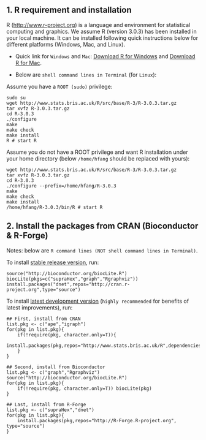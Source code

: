 ## 1. R requirement and installation

R (http://www.r-project.org) is a language and environment for statistical computing and graphics. We assume R (version 3.0.3) has been installed in your local machine. It can be installed following quick instructions below for different platforms (Windows, Mac, and Linux).

* Quick link for `Windows` and `Mac`: [Download R for Windows](http://www.stats.bris.ac.uk/R/bin/windows/base/R-3.0.3-win.exe) and [Download R for Mac](http://www.stats.bris.ac.uk/R/bin/macosx/R-latest.pkg).

* Below are `shell command lines in Terminal` (for `Linux`):

Assume you have a `ROOT (sudo)` privilege:
    
    sudo su
    wget http://www.stats.bris.ac.uk/R/src/base/R-3/R-3.0.3.tar.gz
    tar xvfz R-3.0.3.tar.gz
    cd R-3.0.3
    ./configure
    make
    make check
    make install
    R # start R

Assume you do not have a ROOT privilege and want R installation under your home directory (below `/home/hfang` should be replaced with yours):

    wget http://www.stats.bris.ac.uk/R/src/base/R-3/R-3.0.3.tar.gz
    tar xvfz R-3.0.3.tar.gz
    cd R-3.0.3
    ./configure --prefix=/home/hfang/R-3.0.3
    make
    make check
    make install
    /home/hfang/R-3.0.3/bin/R # start R

## 2. Install the packages from CRAN (Bioconductor & R-Forge)

Notes: below are `R command lines (NOT shell command lines in Terminal)`.

To install [stable release version](http://cran.r-project.org/package=dnet), run:

    source("http://bioconductor.org/biocLite.R")
    biocLite(pkgs=c("supraHex","graph","Rgraphviz"))
    install.packages("dnet",repos="http://cran.r-project.org",type="source")

To install [latest development version](http://r-forge.r-project.org/projects/dnet) (`highly recommended` for benefits of latest improvements), run:

    ## First, install from CRAN
    list.pkg <- c("ape","igraph")
    for(pkg in list.pkg){
        if(!require(pkg, character.only=T)){
            install.packages(pkg,repos="http://www.stats.bris.ac.uk/R",dependencies=T)
        }
    }
    
    ## Second, install from Bioconductor
    list.pkg <- c("graph","Rgraphviz")
    source("http://bioconductor.org/biocLite.R")
    for(pkg in list.pkg){
        if(!require(pkg, character.only=T)) biocLite(pkg)
    }
    
    ## Last, install from R-Forge
    list.pkg <- c("supraHex","dnet")
    for(pkg in list.pkg){
        install.packages(pkg,repos="http://R-Forge.R-project.org", type="source")
    }